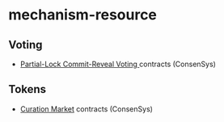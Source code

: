 # mechanism-resource

## Voting
- [Partial-Lock Commit-Reveal Voting
](https://github.com/ConsenSys/PLCRVoting) contracts (ConsenSys)

## Tokens
- [Curation Market](https://github.com/ConsenSys/curationmarkets) contracts (ConsenSys)
